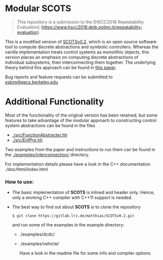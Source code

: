 # Modular SCOTS

[paper]: https://people.eecs.berkeley.edu/~eskim/papers/HSCC18_preprint.pdf
> This repository is a submission to the [HSCC2018 Repeatability Evaluation] (https://www.hscc2018.deib.polimi.it/repeatability-evaluation).

This is a modified version of [SCOTSv0.2](https://gitlab.lrz.de/matthias/SCOTSv0.2), which is an open source software tool to compute discrete abstractions and symbolic controllers. Whereas the vanilla implementation treats control systems as monolithic objects, this version places an emphasis on computing discrete abstractions of individual subsystems, then interconnecting them together. The underlying theory behind this approach can be found in [this paper][paper].

Bug reports and feature requests can be submitted to <eskim@eecs.berkeley.edu> 

# Additional Functionality 

Most of the functionality of the original version has been retained, but some features to take advantage of the modular approach to constructing control system abstractions can be found in the files 

- [./src/FunctionAbstracter.hh](./src/FunctionAbstracter.hh)
- [./src/EnfPre.hh](./src/EnfPre.hh)

Two examples from the paper and instructions to run them can be found in the  [./examples/interconnection/](./examples/interconnection/) directory.

For implementation details please have a look in the C++ documentation ./doc/html/index.html

### How to use:

* The basic implementation of **SCOTS** is inlined and header only. Hence, only a working C++ compiler
  with C++11 support is needed.

* The best way to find out about **SCOTS** is to clone the repository 
  
    `$ git clone https://gitlab.lrz.de/matthias/SCOTSv0.2.git`
  
    and run some of the examples in the example directory: 

  * ./examples/dcdc/
  * ./examples/vehicle/

    Have a look in the readme file for some info and compiler options
